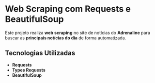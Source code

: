 ﻿# Web Scraping com Requests e BeautifulSoup

Este projeto realiza **web scraping** no site de notícias do **Adrenaline** para buscar as **principais notícias do dia** de forma automatizada.

## Tecnologias Utilizadas

- **Requests**
- **Types Requests**
- **BeautifulSoup** 


